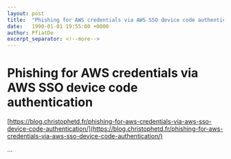 ```yaml
---
layout: post
title:  "Phishing for AWS credentials via AWS SSO device code authentication"
date:   1990-01-01 19:55:00 +0000
author: PfiatDe
excerpt_separator: <!--more-->
---
```


# Phishing for AWS credentials via AWS SSO device code authentication

[https://blog.christophetd.fr/phishing-for-aws-credentials-via-aws-sso-device-code-authentication/](https://blog.christophetd.fr/phishing-for-aws-credentials-via-aws-sso-device-code-authentication/)

...
<!--more-->
